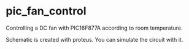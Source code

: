 # pic_fan_control
Controlling a DC fan with PIC16F877A according to room temperature.

Schematic is created with proteus. You can simulate the circuit with it.
